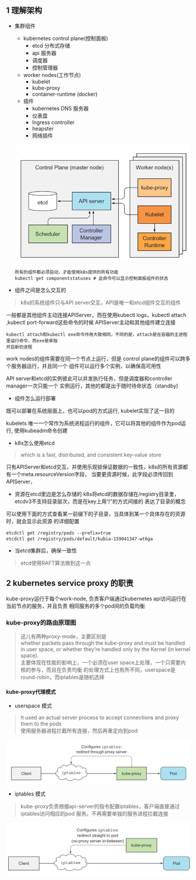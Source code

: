 ## 1 理解架构
+ 集群组件
  - kubernetes control plane(控制面板)
    - etcd 分布式存储
    - api 服务器
    - 调度器
    - 控制管理器
  - worker nodes(工作节点)
    - kubelet
    - kube-proxy
    - container-runtime (docker)
  - 插件
    - kubernetes DNS 服务器
    - 仪表盘
    - Ingress controller
    - heapster
    - 网络插件

  ![关系图](./imgs/00001.png)
  ```
  所有的组件都必须启动，才能使用k8s提供的所有功能
  kubectl get componentstatuses # 此命令可以显示控制面板组件的状态
  ```

+ 组件之间是怎么交互的
> k8s的系统组件只与API server交互，API是唯一和etcd组件交互的组件

一般都是其他组件主动连接APIServer，而在使用kubectl logs，kubectl attach ,kubectl port-forward这些命令的时候
APIServer主动和其他组件建立连接

```
kubectl attach和kubectl exe命令作用大致相同，不同的是，attach是在容器的主进程里运行命令，而exe是单独
开启新的进程
```

work nodes的组件需要在同一个节点上运行，但是 control plane的组件可以跨多个服务器运行，并且同一个
组件可以运行多个实例，以确保高可用性

API server和etcd的实例彼此可以并发执行任务，但是调度器和controller manager一次只能一个
实例运行，其他的都是出于随时待命状态（standby)

+ 组件怎么运行部署

既可以部署在系统层面上，也可以pod的方式运行, kubelet实现了这一目的

kubelets 唯一一个常作为系统进程运行的组件，它可以将其他的组件作为pod运行, 使用kubeadm命令创建

+ k8s怎么使用etcd
> which is a fast, distributed, and consistent key-value store

只有APIServer和etcd交互，并使用乐观锁保证数据的一致性，k8s的所有资源都有一个meta.resourceVersion字段，
当要更资源时候，此字段必须传回到APIServer，

+ 资源在etcd里边是怎么存储的
k8s将etcd的数据存储在/registry目录里，etcdv3不支持目录层次，而是在key上用“/”的方式间接的
表达了目录的概念

可以使用下面的方式查看某一前缀下的子目录，当具体到某一个具体存在的资源时，就会显示此资源
的详细配置
```
etcdctl get /registry/pods --prefix=true
etcdctl get /registry/pods/default/kubia-159041347-wt6ga
```

+ 当etcd集群后，确保一致性
> etcd使用RAFT算法做到这一点


## 2 kubernetes service proxy 的职责
kube-proxy运行于每个work-node, 负责客户端通过kubernetes api访问运行在当前节点的服务，并且负责
相同服务的多个pod间的负载均衡

### kube-proxy的路由原理图

> 这儿有两种proxy-mode，主要区别是  
whether packets pass through the kube-proxy and must be handled in user space, or
whether they’re handled only by the Kernel (in kernel space).  
主要体现在性能的影响上，一个必须在user space上处理，一个只需要内核的参与，而且在负责均衡
的处理方式上也有所不同，userspace是round-robin，而iptables是随机选择

#### kube-proxy代理模式
+ userspace 模式
> It used an actual server process to accept connections and proxy them to the pods  
使用服务器进程拦截所有连接，然后再重定向到pod

![关系图](./imgs/00003.png)

+ iptables 模式
> kube-proxy负责根据api-server的指令配置iptables，客户端直接通过iptables访问相应的pod
服务。不再需要单独的服务进程拦截连接

![关系图](./imgs/00002.png)
